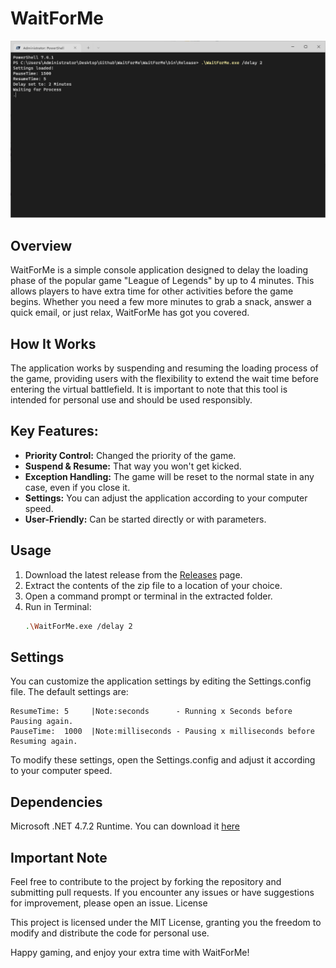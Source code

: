 # WaitForMe

![Window](Window.png)

## Overview

WaitForMe is a simple console application designed to delay the loading phase of the popular game "League of Legends" by up to 4 minutes.
This allows players to have extra time for other activities before the game begins. Whether you need a few more minutes to grab a snack, answer a quick email, or just relax, WaitForMe has got you covered.

## How It Works

The application works by suspending and resuming the loading process of the game, providing users with the flexibility to extend the wait time before entering the virtual battlefield.
It is important to note that this tool is intended for personal use and should be used responsibly.

## Key Features:

- **Priority Control:** Changed the priority of the game.
- **Suspend & Resume:** That way you won't get kicked.
- **Exception Handling:** The game will be reset to the normal state in any case, even if you close it.
- **Settings:** You can adjust the application according to your computer speed.
- **User-Friendly:** Can be started directly or with parameters.

## Usage

1. Download the latest release from the [Releases](https://github.com/Sarotin/WaitForMe/releases) page.
2. Extract the contents of the zip file to a location of your choice.
3. Open a command prompt or terminal in the extracted folder.
4. Run in Terminal:
   ```bash
   .\WaitForMe.exe /delay 2

## Settings

You can customize the application settings by editing the Settings.config file. The default settings are:

    ResumeTime: 5     |Note:seconds      - Running x Seconds before Pausing again.
    PauseTime:  1000  |Note:milliseconds - Pausing x milliseconds before Resuming again.

To modify these settings, open the Settings.config and adjust it according to your computer speed.

## Dependencies
Microsoft .NET 4.7.2 Runtime. You can download it [here](https://dotnet.microsoft.com/en-us/download/dotnet-framework/net472) 

## Important Note

Feel free to contribute to the project by forking the repository and submitting pull requests. If you encounter any issues or have suggestions for improvement, please open an issue.
License

This project is licensed under the MIT License, granting you the freedom to modify and distribute the code for personal use.

Happy gaming, and enjoy your extra time with WaitForMe!
